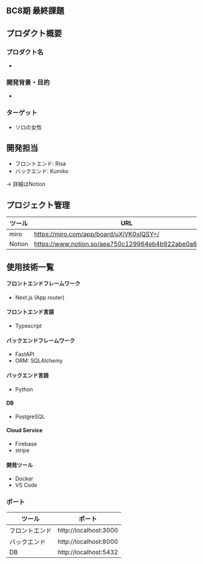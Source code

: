 ## BC8期 最終課題

## プロダクト概要
### プロダクト名
* 
### 開発背景・目的
* 

### ターゲット
* ソロの女性

## 開発担当
* フロントエンド: Risa
* バックエンド: Kumiko
 
-> 詳細はNotion

## プロジェクト管理
| ツール　| URL　|
|--------|---------|
| miro   | https://miro.com/app/board/uXjVK0xlQSY=/ |
| Notion | https://www.notion.so/aea750c129964eb4b922abe0a6ea0bb8  |

## 使用技術一覧

#### フロントエンドフレームワーク
* Next.js (App router)

#### フロントエンド言語
* Typescript

#### バックエンドフレームワーク
* FastAPI
* ORM: SQLAlchemy

#### バックエンド言語
* Python

#### DB
* PostgreSQL

#### Cloud Service
* Firebase
* stripe

#### 開発ツール
* Docker
* VS Code

### ポート

| ツール　| ポート　|
|--------|---------|
| フロントエンド | http://localhost:3000 |
| バックエンド   | http://localhost:8000  |
| DB            | http://localhost:5432 |
